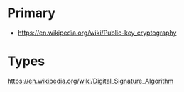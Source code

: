 
# Primary

* https://en.wikipedia.org/wiki/Public-key_cryptography

# Types

https://en.wikipedia.org/wiki/Digital_Signature_Algorithm
